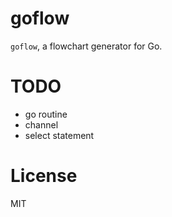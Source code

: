 # goflow

`goflow`, a flowchart generator for Go.

# TODO

- go routine
- channel
- select statement

# License

MIT
